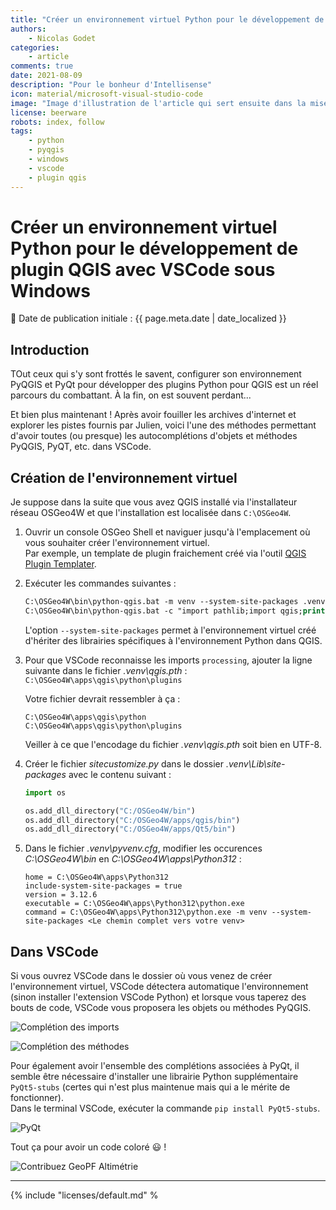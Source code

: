 ```yaml
---
title: "Créer un environnement virtuel Python pour le développement de plugin QGIS avec VSCode sous Windows"
authors:
    - Nicolas Godet
categories:
    - article
comments: true
date: 2021-08-09
description: "Pour le bonheur d'Intellisense"
icon: material/microsoft-visual-studio-code
image: "Image d'illustration de l'article qui sert ensuite dans la mise en avant : réseaux sociaux, flux RSS... 400x800 en PNG"
license: beerware
robots: index, follow
tags:
    - python
    - pyqgis
    - windows
    - vscode
    - plugin qgis
---
```


# Créer un environnement virtuel Python pour le développement de plugin QGIS avec VSCode sous Windows

:calendar: Date de publication initiale : {{ page.meta.date | date_localized }}

## Introduction

TOut ceux qui s'y sont frottés le savent, configurer son environnement PyQGIS et PyQt pour développer des plugins Python pour QGIS est un réel parcours du combattant. À la fin, on est souvent perdant...

Et bien plus maintenant ! Après avoir fouiller les archives d'internet et explorer les pistes fournis par Julien, voici l'une des méthodes permettant d'avoir toutes (ou presque) les autocomplétions d'objets et méthodes PyQGIS, PyQT, etc. dans VSCode.

## Création de l'environnement virtuel

Je suppose dans la suite que vous avez QGIS installé via l'installateur réseau OSGeo4W et que l'installation est localisée dans `C:\OSGeo4W`.

1. Ouvrir un console OSGeo Shell et naviguer jusqu'à l'emplacement où vous souhaiter créer l'environnement virtuel.  
   Par exemple, un template de plugin fraichement créé via l'outil [QGIS Plugin Templater](https://gitlab.com/Oslandia/qgis/template-qgis-plugin).

2. Exécuter les commandes suivantes :

    ```ps
    C:\OSGeo4W\bin\python-qgis.bat -m venv --system-site-packages .venv
    C:\OSGeo4W\bin\python-qgis.bat -c "import pathlib;import qgis;print(str((pathlib.Path(qgis.__file__)/'../..').resolve()))" > .venv\qgis.pth
    ```

    L'option `--system-site-packages` permet à l'environnement virtuel créé d'hériter des librairies spécifiques à l'environnement Python dans QGIS.

3. Pour que VSCode reconnaisse les imports `processing`, ajouter la ligne suivante dans le fichier _.venv\qgis.pth_ :  
    `C:\OSGeo4W\apps\qgis\python\plugins`

    Votre fichier devrait ressembler à ça :

    ```text
    C:\OSGeo4W\apps\qgis\python
    C:\OSGeo4W\apps\qgis\python\plugins
    ```

    Veiller à ce que l'encodage du fichier _.venv\qgis.pth_ soit bien en UTF-8.

4. Créer le fichier _sitecustomize.py_ dans le dossier _.venv\Lib\site-packages_ avec le contenu suivant :

    ```python
    import os

    os.add_dll_directory("C:/OSGeo4W/bin")
    os.add_dll_directory("C:/OSGeo4W/apps/qgis/bin")
    os.add_dll_directory("C:/OSGeo4W/apps/Qt5/bin")
    ```

5. Dans le fichier _.venv\pyvenv.cfg_, modifier les occurences _C:\OSGeo4W\bin_ en _C:\OSGeo4W\apps\Python312_ :

    ```text
    home = C:\OSGeo4W\apps\Python312
    include-system-site-packages = true
    version = 3.12.6
    executable = C:\OSGeo4W\apps\Python312\python.exe
    command = C:\OSGeo4W\apps\Python312\python.exe -m venv --system-site-packages <Le chemin complet vers votre venv>
    ```

## Dans VSCode

Si vous ouvrez VSCode dans le dossier où vous venez de créer l'environnement virtuel, VSCode détectera automatique l'environnement (sinon installer l'extension VSCode Python) et lorsque vous taperez des bouts de code, VSCode vous proposera les objets ou méthodes PyQGIS.

![Complétion des imports](https://cdn.geotribu.fr/img/articles-blog-rdp/articles/2024/pyqgis_environnement_dev_windows/vscode.webp)

![Complétion des méthodes](https://cdn.geotribu.fr/img/articles-blog-rdp/articles/2024/pyqgis_environnement_dev_windows/vscode2.webp)

Pour également avoir l'ensemble des complétions associées à PyQt, il semble être nécessaire d'installer une librairie Python supplémentaire `PyQt5-stubs` (certes qui n'est plus maintenue mais qui a le mérite de fonctionner).  
Dans le terminal VSCode, exécuter la commande `pip install PyQt5-stubs`.

![PyQt](https://cdn.geotribu.fr/img/articles-blog-rdp/articles/2024/pyqgis_environnement_dev_windows/vscode_pyqt.webp)

Tout ça pour avoir un code coloré :smiley: !

![Contribuez GeoPF Altimétrie](https://cdn.geotribu.fr/img/articles-blog-rdp/articles/2024/pyqgis_environnement_dev_windows/vscode_geopf.webp)

----

<!-- geotribu:authors-block -->

{% include "licenses/default.md" %
